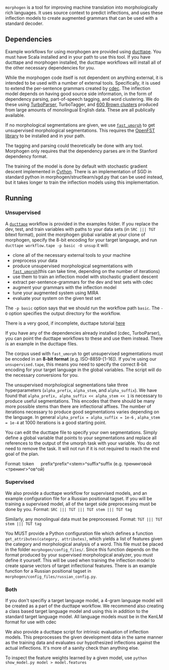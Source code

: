 `morphogen` is a tool for improving machine translation into morphologically rich languages. It uses source context to predict inflections, and uses these inflection models to create augmented grammars that can be used with a standard decoder.

## Dependencies

Example workflows for using morphogen are provided using [ducttape](https://github.com/jhclark/ducttape). You must have Scala installed and in your path to use this tool. If you have ducttape and morphogen installed, the ducttape workflows will install all of the other necessary dependencies for you. 

While the morphogen code itself is not dependent on anything external, it is intended to be used with a number of external tools. Specifically, it is used to extend the per-sentence grammars created by [cdec](http://www.cdec-decoder.org). The inflection model depends on having good source side information, in the form of dependency parsing, part-of-speech tagging, and word clustering. We do these using [TurboParser](http://www.ark.cs.cmu.edu/TurboParser/), TurboTagger, and [600 Brown clusters](http://www.ark.cs.cmu.edu/cdyer/en-c600.gz) produced from large amounts of monolingual English data. These are all publically available. 

If no morphological segmentations are given, we use [`fast_umorph`](https://github.com/vchahun/fast_umorph) to get unsupervised morphological segmentations. This requires the [OpenFST library](http://www.openfst.org/) to be installed and in your path.

The tagging and parsing could theoretically be done with any tool. Morphogen only requires that the dependency parses are in the Stanford dependency format.

The training of the model is done by default with stochastic gradient descent implemented in [Cython](cython.org). There is an implementation of SGD in standard python in morphogen/structlearn/sgd.py that can be used instead, but it takes longer to train the inflection models using this implementation. 

## Running

### Unsupervised

A [`ducttape`](https://github.com/jhclark/ducttape) workflow is provided in the examples folder. If you replace the dev, test, and train variables with paths to your data sets (in ` SRC ||| TGT ` bitext format), point the morphogen global variable at your clone of morphogen, specify the 8-bit encoding for your target language, and run `ducttape workflow.tape -p basic -O unsup` it will:
- clone all of the necessary external tools to your machine
- preprocess your data
- produce unsupervised morphological segmentations with [`fast_umorph`](https://github.com/vchahun/fast_umorph)(this can take time, depending on the number of iterations)
- use them to train an inflection model with stochastic gradient descent
- extract per-sentence-grammars for the dev and test sets with cdec
- augment your grammars with the inflection model
- tune your augmented system using MIRA
- evaluate your system on the given test set

The `-p basic` option says that we should run the workflow path `basic`. The `-O` option specifies the output directory for the workflow.

There is a very good, if incomplete, ducttape tutorial [here](http://nschneid.github.io/ducttape-crash-course/tutorial.html)

If you have any of the dependencies already installed (cdec, TurboParser), you can point the ducttape workflows to these and use them instead. There is an example in the ducttape files.

The corpus used with `fast_umorph` to get unsupervised segmentations must be encoded in an **8-bit format** (e.g. ISO-8859-[1-16]). If you're using our `unsupervised.tape`, this means you need to specify the correct 8-bit encoding for your target language in the global variables. The script will do the necessary conversions for you. 

The unsupervised morphological segmentations take three hyperparameters (`alpha_prefix`, `alpha_stem`, and `alpha_suffix`). We have found that `alpha_prefix, alpha_suffix << alpha_stem << 1` is necessary to produce useful segmentations. This encodes that there should be many more possible stems than there are inflectional affixes. The number of iterations necessary to produce good segmentations varies depending on the language. In general `alpha_prefix = alpha_suffix = 1e-6` , `alpha_stem = 1e-4` at 1000 iterations is a good starting point. 

You can edit the ducttape file to specify your own segmentations. Simply define a global variable that points to your segmentations and replace all references to the output of the umorph task with your variable. You do not need to remove the task. It will not run if it is not required to reach the end goal of the plan.

Format: 
token &emsp; prefix^prefix^&lt;stem&gt;^suffix^suffix
(e.g. тренинговой &emsp; <тренинг>^ов^ой)

### Supervised

We also provide a ducttape workflow for supervised models, and an example configuration file for a Russian positional tagset. If you will be training a supervised model, all of the target side preprocessing must be done by you. 
Format: ` SRC ||| TGT ||| TGT stem ||| TGT tag `

Similarly, any monolingual data must be preprocessed.
Format: ` TGT ||| TGT stem ||| TGT tag `
        
You MUST provide a Python configuration file which defines a function `get_attributes(category, attributes)`, which yields a list of features given the category and morphological analysis of a word. This file must be placed in the folder `morphogen/config_files/`. Since this function depends on the format produced by your supervised morphological analyzer, you must define it yourself. This will be used when training the inflection model to create sparse vectors of target inflectional features. There is an example function for a Russian positional tagset in `morphogen/config_files/russian_config.py`.

### Both

If you don't specifiy a target language model, a 4-gram language model will be created as a part of the ducttape workflow. We recommend also creating a class based target language model and using this in addition to the standard target language model. All language models must be in the KenLM format for use with cdec

We also provide a ducttape script for intrinsic evaluation of inflection models. This preprocesses the given development data in the same manner as the training data and evaluates our hypothesized inflections against the actual inflections. It's more of a sanity check than anything else.

To inspect the feature weights learned by a given model, use `python show_model.py model > model.features`
 
